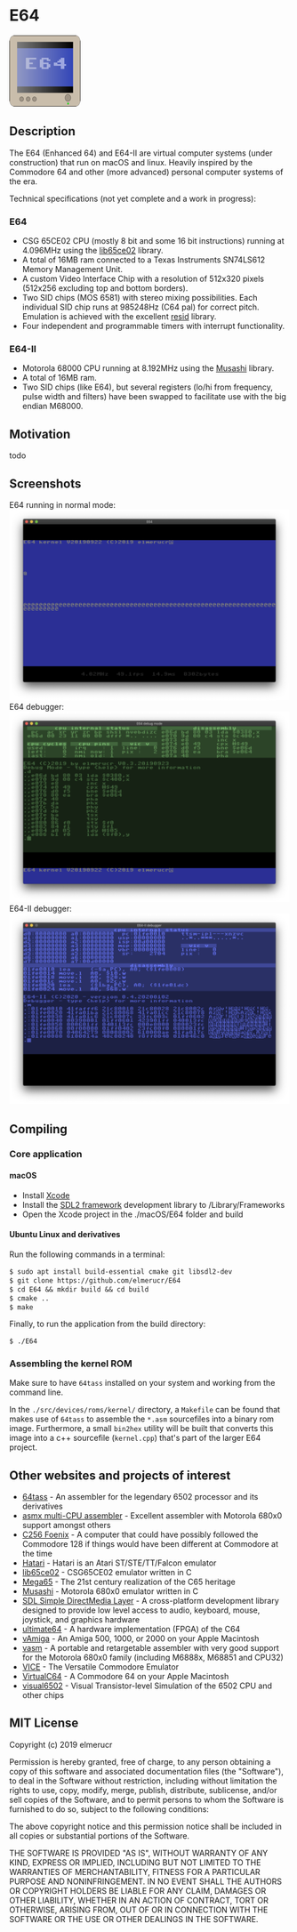 # E64
![E64](./docs/E64_icon.png)
## Description
The E64 (Enhanced 64) and E64-II are virtual computer systems (under construction) that run on macOS and linux. Heavily inspired by the Commodore 64 and other (more advanced) personal computer systems of the era.

Technical specifications (not yet complete and a work in progress):
### E64
* CSG 65CE02 CPU (mostly 8 bit and some 16 bit instructions) running at 4.096MHz using the [lib65ce02](https://github.com/elmerucr/lib65ce02) library.
* A total of 16MB ram connected to a Texas Instruments SN74LS612 Memory Management Unit.
* A custom Video Interface Chip with a resolution of 512x320 pixels (512x256 excluding  top and bottom borders).
* Two SID chips (MOS 6581) with stereo mixing possibilities. Each individual SID chip runs at 985248Hz (C64 pal) for correct pitch. Emulation is achieved with the excellent [resid](http://www.zimmers.net/anonftp/pub/cbm/crossplatform/emulators/resid/index.html) library.
* Four independent and programmable timers with interrupt functionality.
### E64-II
* Motorola 68000 CPU running at 8.192MHz using the [Musashi](https://github.com/kstenerud/Musashi) library.
* A total of 16MB ram.
* Two SID chips (like E64), but several registers (lo/hi from frequency, pulse width and filters) have been swapped to facilitate use with the big endian M68000.
## Motivation
todo
## Screenshots
E64 running in normal mode:
![E64 normal mode](./docs/E64_2019-09-23.png)
E64 debugger:
![E64 debugger](./docs/E64_debug_2019-09-23.png)
E64-II debugger:
![E64-II debugger](./docs/E64-II_debug_2020-01-02.png)
## Compiling
### Core application
#### macOS
* Install [Xcode](https://developer.apple.com/xcode)
* Install the [SDL2 framework](https://www.libsdl.org/download-2.0.php) development library to /Library/Frameworks
* Open the Xcode project in the ./macOS/E64 folder and build
#### Ubuntu Linux and derivatives
Run the following commands in a terminal:

````console
$ sudo apt install build-essential cmake git libsdl2-dev
$ git clone https://github.com/elmerucr/E64
$ cd E64 && mkdir build && cd build
$ cmake ..
$ make
````

Finally, to run the application from the build directory:

````console
$ ./E64
````
### Assembling the kernel ROM
Make sure to have ````64tass```` installed on your system and working from the command line.

In the ````./src/devices/roms/kernel/```` directory, a ````Makefile```` can be found that makes use of ````64tass```` to assemble the ````*.asm```` sourcefiles into a binary rom image. Furthermore, a small ````bin2hex```` utility will be built that converts this image into a c++ sourcefile (````kernel.cpp````) that's part of the larger E64 project.
## Other websites and projects of interest
* [64tass](https://sourceforge.net/projects/tass64/) - An assembler for the legendary 6502 processor and its derivatives
* [asmx multi-CPU assembler](http://xi6.com/projects/asmx/) - Excellent assembler with Motorola 680x0 support amongst others
* [C256 Foenix](https://c256foenix.com) - A computer that could have possibly followed the Commodore 128 if things would have been different at Commodore at the time
* [Hatari](https://hatari.tuxfamily.org) - Hatari is an Atari ST/STE/TT/Falcon emulator
* [lib65ce02](https://github.com/elmerucr/lib65ce02) - CSG65CE02 emulator written in C
* [Mega65](http://mega65.org) - The 21st century realization of the C65 heritage
* [Musashi](https://github.com/kstenerud/Musashi) - Motorola 680x0 emulator written in C
* [SDL Simple DirectMedia Layer](https://www.libsdl.org) - A cross-platform development library designed to provide low level access to audio, keyboard, mouse, joystick, and graphics hardware
* [ultimate64](https://ultimate64.com/Ultimate-64) - A hardware implementation (FPGA) of the C64
* [vAmiga](http://www.dirkwhoffmann.de/software/vAmiga.html) - An Amiga 500, 1000, or 2000 on your Apple Macintosh
* [vasm](http://sun.hasenbraten.de/vasm/) - A portable and retargetable assembler with very good support for the Motorola 680x0 family (including M6888x, M68851 and CPU32)
* [VICE](http://vice-emu.sourceforge.net) - The Versatile Commodore Emulator
* [VirtualC64](http://www.dirkwhoffmann.de/software/virtualC64.html) - A Commodore 64 on your Apple Macintosh
* [visual6502](http://www.visual6502.org) - Visual Transistor-level Simulation of the 6502 CPU and other chips
## MIT License
Copyright (c) 2019 elmerucr

Permission is hereby granted, free of charge, to any person obtaining a copy of this software and associated documentation files (the "Software"), to deal in the Software without restriction, including without limitation the rights to use, copy, modify, merge, publish, distribute, sublicense, and/or sell copies of the Software, and to permit persons to whom the Software is furnished to do so, subject to the following conditions:

The above copyright notice and this permission notice shall be included in all copies or substantial portions of the Software.

THE SOFTWARE IS PROVIDED "AS IS", WITHOUT WARRANTY OF ANY KIND, EXPRESS OR IMPLIED, INCLUDING BUT NOT LIMITED TO THE WARRANTIES OF MERCHANTABILITY, FITNESS FOR A PARTICULAR PURPOSE AND NONINFRINGEMENT. IN NO EVENT SHALL THE AUTHORS OR COPYRIGHT HOLDERS BE LIABLE FOR ANY CLAIM, DAMAGES OR OTHER LIABILITY, WHETHER IN AN ACTION OF CONTRACT, TORT OR OTHERWISE, ARISING FROM, OUT OF OR IN CONNECTION WITH THE SOFTWARE OR THE USE OR OTHER DEALINGS IN THE
SOFTWARE.

